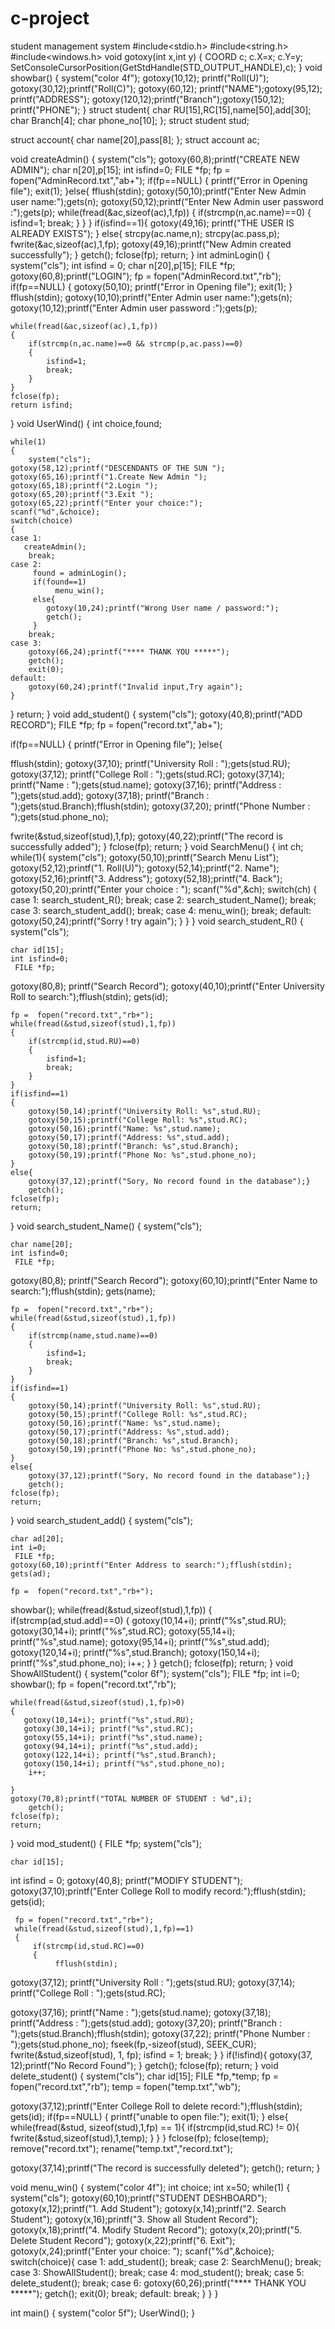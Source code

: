 # c-project
student management system
#include<stdio.h>
#include<string.h>
#include<windows.h>
void gotoxy(int x,int y)
{
    COORD c;
    c.X=x;
    c.Y=y;
    SetConsoleCursorPosition(GetStdHandle(STD_OUTPUT_HANDLE),c);
}
void showbar()
{
    system("color 4f");
    gotoxy(10,12); printf("Roll(U)"); gotoxy(30,12);printf("Roll(C)");
    gotoxy(60,12); printf("NAME");gotoxy(95,12); printf("ADDRESS");
    gotoxy(120,12);printf("Branch");gotoxy(150,12); printf("PHONE");
}
struct student{
  char RU[15],RC[15],name[50],add[30];
  char Branch[4];
  char phone_no[10];
};
struct student stud;

struct account{
  char name[20],pass[8];
};
struct account ac;

void createAdmin()
{
system("cls");
 gotoxy(60,8);printf("CREATE NEW ADMIN");
 char n[20],p[15];
 int isfind=0;
 FILE *fp;
 fp =  fopen("AdminRecord.txt","ab+");
 if(fp==NULL)
 {
     printf("Error in Opening file");
     exit(1);
 }else{
    fflush(stdin);
    gotoxy(50,10);printf("Enter New Admin user name:");gets(n);
    gotoxy(50,12);printf("Enter New Admin user password :");gets(p);
    while(fread(&ac,sizeof(ac),1,fp))
    {
        if(strcmp(n,ac.name)==0)
        {
            isfind=1;
            break;
        }
    }
 }
if(isfind==1){
            gotoxy(49,16);  printf("THE USER IS ALREADY EXISTS");
    }
    else{
            strcpy(ac.name,n);
            strcpy(ac.pass,p);
       fwrite(&ac,sizeof(ac),1,fp);
       gotoxy(49,16);printf("New Admin created successfully");
    }
  getch();
  fclose(fp);
 return;
}
int adminLogin()
{
    system("cls");
    int isfind = 0; char n[20],p[15];
    FILE *fp;
     gotoxy(60,8);printf("LOGIN");
 fp =  fopen("AdminRecord.txt","rb");
   if(fp==NULL)
 {
    gotoxy(50,10); printf("Error in Opening file");
     exit(1);
 }
    fflush(stdin);
    gotoxy(10,10);printf("Enter Admin user name:");gets(n);
    gotoxy(10,12);printf("Enter Admin user password :");gets(p);

    while(fread(&ac,sizeof(ac),1,fp))
    {
        if(strcmp(n,ac.name)==0 && strcmp(p,ac.pass)==0)
        {
            isfind=1;
            break;
        }
    }
    fclose(fp);
    return isfind;
}
void UserWind()
{ int choice,found;

    while(1)
    {
        system("cls");
    gotoxy(58,12);printf("DESCENDANTS OF THE SUN ");
    gotoxy(65,16);printf("1.Create New Admin ");
    gotoxy(65,18);printf("2.Login ");
    gotoxy(65,20);printf("3.Exit ");
    gotoxy(65,22);printf("Enter your choice:");
    scanf("%d",&choice);
    switch(choice)
    {
    case 1:
       createAdmin();
        break;
    case 2:
         found = adminLogin();
         if(found==1)
              menu_win();
         else{
            gotoxy(10,24);printf("Wrong User name / password:");
            getch();
         }
        break;
    case 3:
        gotoxy(66,24);printf("**** THANK YOU *****");
        getch();
        exit(0);
    default:
        gotoxy(60,24);printf("Invalid input,Try again");
    }
  }
  return;
}
void add_student()
{
 system("cls");
 gotoxy(40,8);printf("ADD RECORD");
 FILE *fp;
 fp =  fopen("record.txt","ab+");

 if(fp==NULL)
 {
     printf("Error in Opening file");
 }else{

   fflush(stdin);
   gotoxy(37,10); printf("University Roll : ");gets(stud.RU);
   gotoxy(37,12); printf("College Roll : ");gets(stud.RC);
   gotoxy(37,14); printf("Name : ");gets(stud.name);
   gotoxy(37,16); printf("Address : ");gets(stud.add);
   gotoxy(37,18); printf("Branch : ");gets(stud.Branch);fflush(stdin);
   gotoxy(37,20);  printf("Phone Number : ");gets(stud.phone_no);

   fwrite(&stud,sizeof(stud),1,fp);
   gotoxy(40,22);printf("The record is successfully added");
 }
  fclose(fp);
  return;
}
void SearchMenu()
{  int ch;
while(1){
    system("cls");
    gotoxy(50,10);printf("Search Menu List");
    gotoxy(52,12);printf("1. Roll(U)");
    gotoxy(52,14);printf("2. Name");
    gotoxy(52,16);printf("3. Address");
    gotoxy(52,18);printf("4. Back");
    gotoxy(50,20);printf("Enter your choice : ");
    scanf("%d",&ch);
    switch(ch)
    {
    case 1:
        search_student_R();
        break;
    case 2:
        search_student_Name();
        break;
    case 3:
        search_student_add();
        break;
    case 4:
        menu_win();
        break;
    default:
        gotoxy(50,24);printf("Sorry ! try again");
    }
}
}
void search_student_R()
{
    system("cls");

    char id[15];
    int isfind=0;
     FILE *fp;
   gotoxy(80,8); printf("Search Record");
    gotoxy(40,10);printf("Enter University Roll to search:");fflush(stdin);
    gets(id);

    fp =  fopen("record.txt","rb+");
    while(fread(&stud,sizeof(stud),1,fp))
    {
        if(strcmp(id,stud.RU)==0)
        {
            isfind=1;
            break;
        }
    }
    if(isfind==1)
    {
        gotoxy(50,14);printf("University Roll: %s",stud.RU);
        gotoxy(50,15);printf("College Roll: %s",stud.RC);
        gotoxy(50,16);printf("Name: %s",stud.name);
        gotoxy(50,17);printf("Address: %s",stud.add);
        gotoxy(50,18);printf("Branch: %s",stud.Branch);
        gotoxy(50,19);printf("Phone No: %s",stud.phone_no);
    }
    else{
        gotoxy(37,12);printf("Sory, No record found in the database");}
        getch();
    fclose(fp);
    return;
}
void search_student_Name()
{
    system("cls");

    char name[20];
    int isfind=0;
     FILE *fp;
   gotoxy(80,8); printf("Search Record");
    gotoxy(60,10);printf("Enter Name to search:");fflush(stdin);
    gets(name);

    fp =  fopen("record.txt","rb+");
    while(fread(&stud,sizeof(stud),1,fp))
    {
        if(strcmp(name,stud.name)==0)
        {
            isfind=1;
            break;
        }
    }
    if(isfind==1)
    {
        gotoxy(50,14);printf("University Roll: %s",stud.RU);
        gotoxy(50,15);printf("College Roll: %s",stud.RC);
        gotoxy(50,16);printf("Name: %s",stud.name);
        gotoxy(50,17);printf("Address: %s",stud.add);
        gotoxy(50,18);printf("Branch: %s",stud.Branch);
        gotoxy(50,19);printf("Phone No: %s",stud.phone_no);
    }
    else{
        gotoxy(37,12);printf("Sory, No record found in the database");}
        getch();
    fclose(fp);
    return;
}
void search_student_add()
{
    system("cls");

    char ad[20];
    int i=0;
     FILE *fp;
    gotoxy(60,10);printf("Enter Address to search:");fflush(stdin);
    gets(ad);

    fp =  fopen("record.txt","rb+");
showbar();
    while(fread(&stud,sizeof(stud),1,fp))
    {
        if(strcmp(ad,stud.add)==0)
        {
     gotoxy(10,14+i); printf("%s",stud.RU);
       gotoxy(30,14+i); printf("%s",stud.RC);
       gotoxy(55,14+i); printf("%s",stud.name);
       gotoxy(95,14+i); printf("%s",stud.add);
       gotoxy(120,14+i); printf("%s",stud.Branch);
       gotoxy(150,14+i); printf("%s",stud.phone_no);
        i++;
        }
    }
        getch();
    fclose(fp);
    return;
}
void ShowAllStudent()
{
    system("color 6f");
    system("cls");
     FILE *fp;
     int i=0;
  showbar();
    fp =  fopen("record.txt","rb");

    while(fread(&stud,sizeof(stud),1,fp)>0)
    {
       gotoxy(10,14+i); printf("%s",stud.RU);
       gotoxy(30,14+i); printf("%s",stud.RC);
       gotoxy(55,14+i); printf("%s",stud.name);
       gotoxy(94,14+i); printf("%s",stud.add);
       gotoxy(122,14+i); printf("%s",stud.Branch);
       gotoxy(150,14+i); printf("%s",stud.phone_no);
        i++;

    }
    gotoxy(70,8);printf("TOTAL NUMBER OF STUDENT : %d",i);
        getch();
    fclose(fp);
    return;
}
void mod_student()
{
    FILE *fp;
    system("cls");

    char id[15];
   int isfind = 0;
   gotoxy(40,8); printf("MODIFY STUDENT");
   gotoxy(37,10);printf("Enter College Roll to modify record:");fflush(stdin);
     gets(id);

     fp = fopen("record.txt","rb+");
     while(fread(&stud,sizeof(stud),1,fp)==1)
     {
         if(strcmp(id,stud.RC)==0)
         {
              fflush(stdin);
   gotoxy(37,12); printf("University Roll : ");gets(stud.RU);
   gotoxy(37,14); printf("College Roll : ");gets(stud.RC);


   gotoxy(37,16); printf("Name : ");gets(stud.name);
   gotoxy(37,18); printf("Address : ");gets(stud.add);
   gotoxy(37,20); printf("Branch : ");gets(stud.Branch);fflush(stdin);
   gotoxy(37,22);  printf("Phone Number : ");gets(stud.phone_no);
            fseek(fp,-sizeof(stud), SEEK_CUR);
            fwrite(&stud,sizeof(stud), 1, fp);
            isfind = 1;
            break;
         }
     }
        if(!isfind){
        gotoxy(37, 12);printf("No Record Found");
    }
    getch();
    fclose(fp);
    return;
}
void delete_student()
{
   system("cls");
   char  id[15];
   FILE *fp,*temp;
   fp = fopen("record.txt","rb");
    temp = fopen("temp.txt","wb");

   gotoxy(37,12);printf("Enter College Roll to delete record:");fflush(stdin);
   gets(id);
   if(fp==NULL)
   {
       printf("unable to open  file:");
       exit(1);
   }
   else{
      while(fread(&stud, sizeof(stud),1,fp) == 1){
        if(strcmp(id,stud.RC) != 0){
            fwrite(&stud,sizeof(stud),1,temp);
        }
    }
   }
   fclose(fp);
   fclose(temp);
   remove("record.txt");
   rename("temp.txt","record.txt");

   gotoxy(37,14);printf("The record is successfully deleted");
   getch();
   return;
}

void menu_win()
{
    system("color 4f");
  int choice;
   int x=50;
   while(1)
   {
       system("cls");
       gotoxy(60,10);printf("STUDENT DESHBOARD");
        gotoxy(x,12);printf("1. Add Student");
        gotoxy(x,14);printf("2. Search Student");
        gotoxy(x,16);printf("3. Show all Student Record");
        gotoxy(x,18);printf("4. Modify Student Record");
        gotoxy(x,20);printf("5. Delete Student Record");
        gotoxy(x,22);printf("6. Exit");
        gotoxy(x,24);printf("Enter your choice: ");
        scanf("%d",&choice);
        switch(choice){
            case 1:
                add_student();
                break;
            case 2:
                SearchMenu();
                break;
            case 3:
                ShowAllStudent();
                break;
           case 4:
                mod_student();
                break;
            case 5:
                 delete_student();
                break;
            case 6:
                gotoxy(60,26);printf("**** THANK YOU *****");
                getch();
                exit(0);
                break;
            default:
                break;
        }
   }
}

int main()
{
    system("color 5f");
    UserWind();
}
